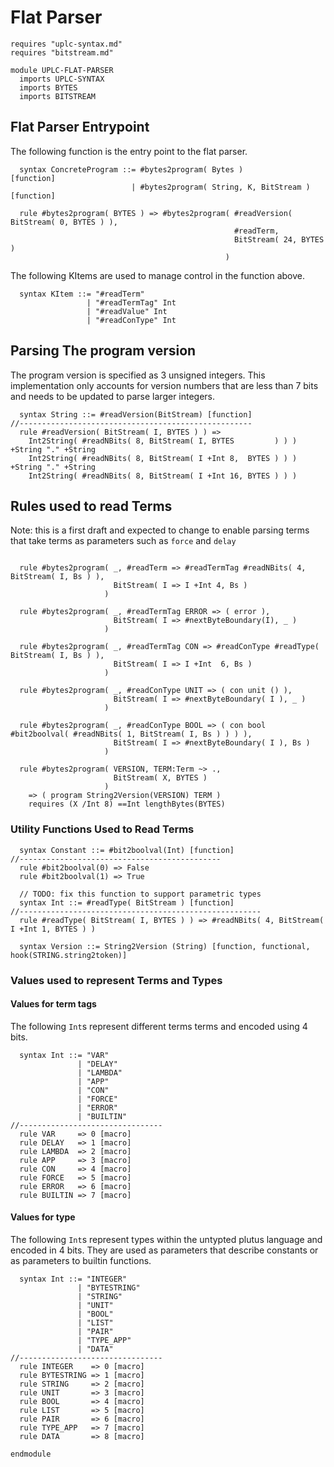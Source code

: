 # Flat Parser

```k
requires "uplc-syntax.md"
requires "bitstream.md"

module UPLC-FLAT-PARSER
  imports UPLC-SYNTAX
  imports BYTES
  imports BITSTREAM
```

## Flat Parser Entrypoint

The following function is the entry point to the flat parser.

```k
  syntax ConcreteProgram ::= #bytes2program( Bytes )                [function]
                           | #bytes2program( String, K, BitStream ) [function]

  rule #bytes2program( BYTES ) => #bytes2program( #readVersion( BitStream( 0, BYTES ) ),
                                                  #readTerm,
                                                  BitStream( 24, BYTES )
                                                )
```

The following KItems are used to manage control in the function above.

```k
  syntax KItem ::= "#readTerm"
                 | "#readTermTag" Int
                 | "#readValue" Int
                 | "#readConType" Int
```


## Parsing The program version

The program version is specified as 3 unsigned integers. This implementation only accounts for
version numbers that are less than 7 bits and needs to be updated to parse larger integers.

```k
  syntax String ::= #readVersion(BitStream) [function]
//----------------------------------------------------
  rule #readVersion( BitStream( I, BYTES ) ) =>
    Int2String( #readNBits( 8, BitStream( I, BYTES         ) ) ) +String "." +String
    Int2String( #readNBits( 8, BitStream( I +Int 8,  BYTES ) ) ) +String "." +String
    Int2String( #readNBits( 8, BitStream( I +Int 16, BYTES ) ) )
```

## Rules used to read Terms

Note: this is a first draft and expected to change to enable parsing terms that take terms as
parameters such as `force` and `delay`

```k

  rule #bytes2program( _, #readTerm => #readTermTag #readNBits( 4, BitStream( I, Bs ) ),
                       BitStream( I => I +Int 4, Bs )
                     )

  rule #bytes2program( _, #readTermTag ERROR => ( error ),
                       BitStream( I => #nextByteBoundary(I), _ )
                     )

  rule #bytes2program( _, #readTermTag CON => #readConType #readType( BitStream( I, Bs ) ),
                       BitStream( I => I +Int  6, Bs )
                     )

  rule #bytes2program( _, #readConType UNIT => ( con unit () ),
                       BitStream( I => #nextByteBoundary( I ), _ )
                     )

  rule #bytes2program( _, #readConType BOOL => ( con bool #bit2boolval( #readNBits( 1, BitStream( I, Bs ) ) ) ),
                       BitStream( I => #nextByteBoundary( I ), Bs )
                     )

  rule #bytes2program( VERSION, TERM:Term ~> .,
                       BitStream( X, BYTES )
                     )
    => ( program String2Version(VERSION) TERM )
    requires (X /Int 8) ==Int lengthBytes(BYTES)

```

### Utility Functions Used to Read Terms

```k
  syntax Constant ::= #bit2boolval(Int) [function]
//---------------------------------------------
  rule #bit2boolval(0) => False
  rule #bit2boolval(1) => True

  // TODO: fix this function to support parametric types
  syntax Int ::= #readType( BitStream ) [function]
//------------------------------------------------------
  rule #readType( BitStream( I, BYTES ) ) => #readNBits( 4, BitStream( I +Int 1, BYTES ) )

  syntax Version ::= String2Version (String) [function, functional, hook(STRING.string2token)]
```

### Values used to represent Terms and Types

#### Values for term tags

The following `Int`s represent different terms terms and encoded using 4 bits.

```k
  syntax Int ::= "VAR"
               | "DELAY"
               | "LAMBDA"
               | "APP"
               | "CON"
               | "FORCE"
               | "ERROR"
               | "BUILTIN"
//--------------------------------
  rule VAR     => 0 [macro]
  rule DELAY   => 1 [macro]
  rule LAMBDA  => 2 [macro]
  rule APP     => 3 [macro]
  rule CON     => 4 [macro]
  rule FORCE   => 5 [macro]
  rule ERROR   => 6 [macro]
  rule BUILTIN => 7 [macro]
```

#### Values for type

The following `Int`s represent types within the untypted plutus language and encoded in 4 bits.
They are used as parameters that describe constants or as parameters to builtin functions.

```k
  syntax Int ::= "INTEGER"
               | "BYTESTRING"
               | "STRING"
               | "UNIT"
               | "BOOL"
               | "LIST"
               | "PAIR"
               | "TYPE_APP"
               | "DATA"
//--------------------------------
  rule INTEGER    => 0 [macro]
  rule BYTESTRING => 1 [macro]
  rule STRING     => 2 [macro]
  rule UNIT       => 3 [macro]
  rule BOOL       => 4 [macro]
  rule LIST       => 5 [macro]
  rule PAIR       => 6 [macro]
  rule TYPE_APP   => 7 [macro]
  rule DATA       => 8 [macro]

endmodule
```
